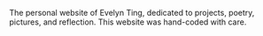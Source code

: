 The personal website of Evelyn Ting, dedicated to projects, poetry, pictures, and reflection.  This website was hand-coded with care.